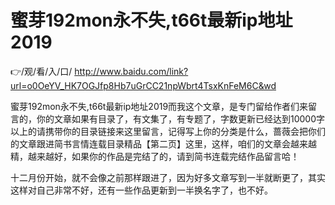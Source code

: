 # 蜜芽192mon永不失,t66t最新ip地址2019


👉/观/看/入/口/ http://www.baidu.com/link?url=o0OeYV_HK7OGJfp8Hb7uGrCC21npWbrt4TsxKnFeM6C&wd

蜜芽192mon永不失,t66t最新ip地址2019而我这个文章，是专门留给作者们来留言的，你的文章如果有目录了，有文集了，有专题了，字数更新已经达到10000字以上的请携带你的目录链接来这里留言，记得写上你的分类是什么，蔷薇会把你们的文章跟进简书言情连载目录精品【第二页】这里，这样，咱们的文章会越来越精，越来越好，如果你的作品是完结了的，请到简书连载完结作品留言哈！

十二月份开始，就不会像之前那样跟进了，因为好多文章写到一半就断更了，其实这样对自己非常不好，还有一些作品更新到一半换名字了，也不好。
